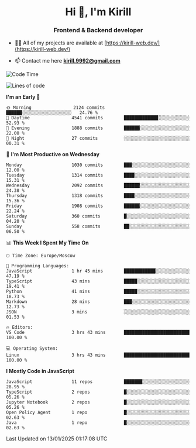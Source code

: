 <h1 align="center">Hi 👋, I'm Kirill</h1>
<h3 align="center">Frontend & Backend developer</h3>

- 👨‍💻 All of my projects are available at [https://kirill-web.dev/](https://kirill-web.dev/)

- 📫 Contact me here **kirill.9992@gmail.com**











<!--START_SECTION:waka-->
![Code Time](http://img.shields.io/badge/Code%20Time-2%2C092%20hrs%2019%20mins-blue)

![Lines of code](https://img.shields.io/badge/From%20Hello%20World%20I%27ve%20Written-5.3%20million%20lines%20of%20code-blue)

**I'm an Early 🐤** 

```text
🌞 Morning                2124 commits        ██████░░░░░░░░░░░░░░░░░░░   24.76 % 
🌆 Daytime                4541 commits        █████████████░░░░░░░░░░░░   52.93 % 
🌃 Evening                1888 commits        ██████░░░░░░░░░░░░░░░░░░░   22.00 % 
🌙 Night                  27 commits          ░░░░░░░░░░░░░░░░░░░░░░░░░   00.31 % 
```
📅 **I'm Most Productive on Wednesday** 

```text
Monday                   1030 commits        ███░░░░░░░░░░░░░░░░░░░░░░   12.00 % 
Tuesday                  1314 commits        ████░░░░░░░░░░░░░░░░░░░░░   15.31 % 
Wednesday                2092 commits        ██████░░░░░░░░░░░░░░░░░░░   24.38 % 
Thursday                 1318 commits        ████░░░░░░░░░░░░░░░░░░░░░   15.36 % 
Friday                   1908 commits        ██████░░░░░░░░░░░░░░░░░░░   22.24 % 
Saturday                 360 commits         █░░░░░░░░░░░░░░░░░░░░░░░░   04.20 % 
Sunday                   558 commits         ██░░░░░░░░░░░░░░░░░░░░░░░   06.50 % 
```


📊 **This Week I Spent My Time On** 

```text
🕑︎ Time Zone: Europe/Moscow

💬 Programming Languages: 
JavaScript               1 hr 45 mins        ████████████░░░░░░░░░░░░░   47.19 % 
TypeScript               43 mins             █████░░░░░░░░░░░░░░░░░░░░   19.41 % 
Python                   41 mins             █████░░░░░░░░░░░░░░░░░░░░   18.73 % 
Markdown                 28 mins             ███░░░░░░░░░░░░░░░░░░░░░░   12.73 % 
JSON                     3 mins              ░░░░░░░░░░░░░░░░░░░░░░░░░   01.53 % 

🔥 Editors: 
VS Code                  3 hrs 43 mins       █████████████████████████   100.00 % 

💻 Operating System: 
Linux                    3 hrs 43 mins       █████████████████████████   100.00 % 
```

**I Mostly Code in JavaScript** 

```text
JavaScript               11 repos            ███████░░░░░░░░░░░░░░░░░░   28.95 % 
TypeScript               2 repos             █░░░░░░░░░░░░░░░░░░░░░░░░   05.26 % 
Jupyter Notebook         2 repos             █░░░░░░░░░░░░░░░░░░░░░░░░   05.26 % 
Open Policy Agent        1 repo              █░░░░░░░░░░░░░░░░░░░░░░░░   02.63 % 
Java                     1 repo              █░░░░░░░░░░░░░░░░░░░░░░░░   02.63 % 
```




 Last Updated on 13/01/2025 01:17:08 UTC
<!--END_SECTION:waka-->
